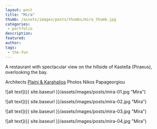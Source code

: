```yaml
---
layout: post
title: "Mira"
thumb: /assets/images/posts/thumbs/mira_thumb.jpg
categories:
 - portfolio
description:
featured:
author: 
tags:
 - the-fun
---
```


A restaurant with spectacular view on the hillside of Kastella (Piraeus), overlooking the bay.

<p class="credits">
    <span class="title">Architects</span>
        <span class="contributor"><a href="https://www.plainiandkarahalios.com/">Plaíni &amp; Karahalios</a></span>
    <span class="title">Photos</span>
        <span class="contributor">Nikos Papageorgiou</span>
</p>

![alt text]({{ site.baseurl }}/assets/images/posts/mira-01.jpg "Mira")

![alt text]({{ site.baseurl }}/assets/images/posts/mira-02.jpg "Mira")

![alt text]({{ site.baseurl }}/assets/images/posts/mira-03.jpg "Mira")

![alt text]({{ site.baseurl }}/assets/images/posts/mira-04.jpg "Mira")
